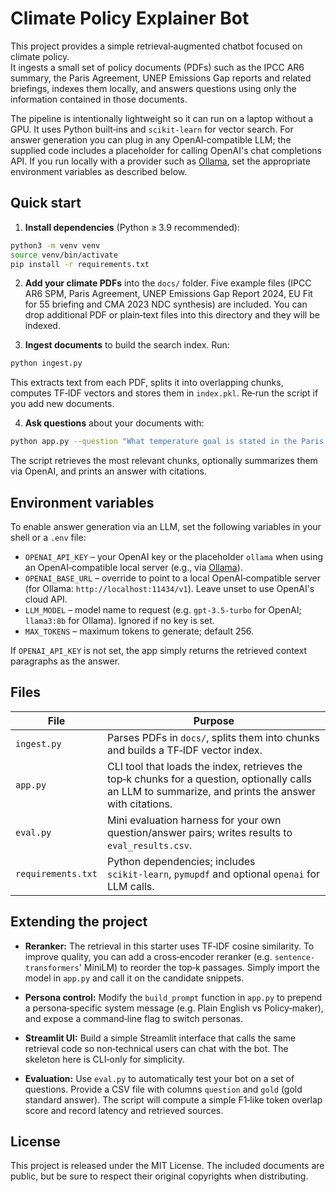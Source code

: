 # Climate Policy Explainer Bot

This project provides a simple retrieval‑augmented chatbot focused on climate policy.  
It ingests a small set of policy documents (PDFs) such as the IPCC AR6 summary, the Paris Agreement, UNEP Emissions Gap reports and related briefings, indexes them locally, and answers questions using only the information contained in those documents.  

The pipeline is intentionally lightweight so it can run on a laptop without a GPU.  It uses Python built‑ins and `scikit‑learn` for vector search.  For answer generation you can plug in any OpenAI‑compatible LLM; the supplied code includes a placeholder for calling OpenAI's chat completions API.  If you run locally with a provider such as [Ollama](https://ollama.ai/), set the appropriate environment variables as described below.

## Quick start

1. **Install dependencies** (Python ≥ 3.9 recommended):

```bash
python3 -m venv venv
source venv/bin/activate
pip install -r requirements.txt
```

2. **Add your climate PDFs** into the `docs/` folder.  Five example files (IPCC AR6 SPM, Paris Agreement, UNEP Emissions Gap Report 2024, EU Fit for 55 briefing and CMA 2023 NDC synthesis) are included.  You can drop additional PDF or plain‑text files into this directory and they will be indexed.

3. **Ingest documents** to build the search index.  Run:

```bash
python ingest.py
```

This extracts text from each PDF, splits it into overlapping chunks, computes TF‑IDF vectors and stores them in `index.pkl`.  Re‑run the script if you add new documents.

4. **Ask questions** about your documents with:

```bash
python app.py --question "What temperature goal is stated in the Paris Agreement?"
```

The script retrieves the most relevant chunks, optionally summarizes them via OpenAI, and prints an answer with citations.

## Environment variables

To enable answer generation via an LLM, set the following variables in your shell or a `.env` file:

- `OPENAI_API_KEY` – your OpenAI key or the placeholder `ollama` when using an OpenAI‑compatible local server (e.g., via [Ollama](https://ollama.ai/)).
- `OPENAI_BASE_URL` – override to point to a local OpenAI‑compatible server (for Ollama: `http://localhost:11434/v1`).  Leave unset to use OpenAI's cloud API.
- `LLM_MODEL` – model name to request (e.g. `gpt-3.5-turbo` for OpenAI; `llama3:8b` for Ollama).  Ignored if no key is set.
- `MAX_TOKENS` – maximum tokens to generate; default 256.

If `OPENAI_API_KEY` is not set, the app simply returns the retrieved context paragraphs as the answer.

## Files

| File | Purpose |
| --- | --- |
| `ingest.py` | Parses PDFs in `docs/`, splits them into chunks and builds a TF‑IDF vector index. |
| `app.py` | CLI tool that loads the index, retrieves the top‑k chunks for a question, optionally calls an LLM to summarize, and prints the answer with citations. |
| `eval.py` | Mini evaluation harness for your own question/answer pairs; writes results to `eval_results.csv`. |
| `requirements.txt` | Python dependencies; includes `scikit‑learn`, `pymupdf` and optional `openai` for LLM calls. |

## Extending the project

* **Reranker:** The retrieval in this starter uses TF‑IDF cosine similarity.  To improve quality, you can add a cross‑encoder reranker (e.g. `sentence-transformers`' MiniLM) to reorder the top‑k passages.  Simply import the model in `app.py` and call it on the candidate snippets.

* **Persona control:** Modify the `build_prompt` function in `app.py` to prepend a persona‐specific system message (e.g. Plain English vs Policy‑maker), and expose a command‑line flag to switch personas.

* **Streamlit UI:** Build a simple Streamlit interface that calls the same retrieval code so non‑technical users can chat with the bot.  The skeleton here is CLI‑only for simplicity.

* **Evaluation:** Use `eval.py` to automatically test your bot on a set of questions.  Provide a CSV file with columns `question` and `gold` (gold standard answer).  The script will compute a simple F1‑like token overlap score and record latency and retrieved sources.

## License

This project is released under the MIT License.  The included documents are public, but be sure to respect their original copyrights when distributing.